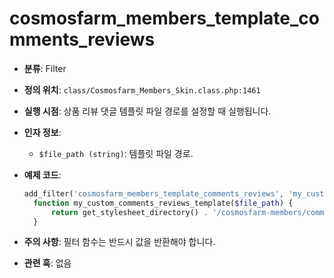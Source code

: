# cosmosfarm_members_template_comments_reviews

- **분류**: Filter
- **정의 위치**: `class/Cosmosfarm_Members_Skin.class.php:1461`
- **실행 시점**: 상품 리뷰 댓글 템플릿 파일 경로를 설정할 때 실행됩니다.
- **인자 정보**:
  - `$file_path (string)`: 템플릿 파일 경로.
- **예제 코드**:

  ```php
  add_filter('cosmosfarm_members_template_comments_reviews', 'my_custom_comments_reviews_template');
    function my_custom_comments_reviews_template($file_path) {
        return get_stylesheet_directory() . '/cosmosfarm-members/comments-reviews.php';
    }
  ```

- **주의 사항**: 필터 함수는 반드시 값을 반환해야 합니다.
- **관련 훅**: 없음
